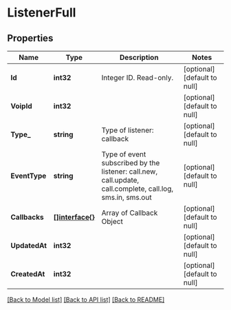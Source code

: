 # ListenerFull

## Properties
Name | Type | Description | Notes
------------ | ------------- | ------------- | -------------
**Id** | **int32** | Integer ID. Read-only. | [optional] [default to null]
**VoipId** | **int32** |  | [optional] [default to null]
**Type_** | **string** | Type of listener: callback | [optional] [default to null]
**EventType** | **string** | Type of event subscribed by the listener: call.new, call.update, call.complete, call.log, sms.in, sms.out | [optional] [default to null]
**Callbacks** | [**[]interface{}**](interface{}.md) | Array of Callback Object | [optional] [default to null]
**UpdatedAt** | **int32** |  | [optional] [default to null]
**CreatedAt** | **int32** |  | [optional] [default to null]

[[Back to Model list]](../README.md#documentation-for-models) [[Back to API list]](../README.md#documentation-for-api-endpoints) [[Back to README]](../README.md)


